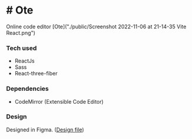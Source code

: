 # # Ote
Online code editor
[Ote]("./public/Screenshot 2022-11-06 at 21-14-35 Vite React.png")


### Tech used
- ReactJs
- Sass
- React-three-fiber

### Dependencies
- CodeMirror (Extensible Code Editor)


### Design
Designed in Figma. ([Design file](https://www.figma.com/file/CEfXVHx3JnIfVRh5QWY6Jp/Online-text-editor-(Ote)?node-id=0%3A1))
